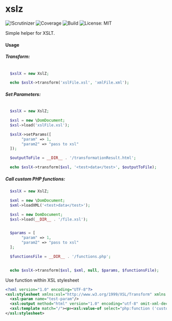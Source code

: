 # xslz
![!Scrutinizer](https://scrutinizer-ci.com/g/isaac-perkins/xslZ/badges/quality-score.png?b=master)
![Coverage](https://scrutinizer-ci.com/g/isaac-perkins/xslZ/badges/coverage.png?b=master)
![Build](https://scrutinizer-ci.com/g/isaac-perkins/xslZ/badges/build.png?b=master)
![License: MIT](https://img.shields.io/github/license/mashape/apistatus.svg)

Simple helper for XSLT.

#### Usage

##### Transform:
``` php

  $xslX = new XslZ;

  echo $xslX->transform('xslFile.xsl', 'xmlFile.xml');
```

##### Set Parameters:
``` php

  $xslX = new XslZ;

  $xsl = new \DomDocument;
  $xsl->load('xslFile.xsl');

  $xslX->setParams([
	   "param" => 1,
	   "param2" => "pass to xsl"
  ]);

  $outputToFile = __DIR__ . '/transformationResult.html';

  echo $xslX->transform($xsl, '<test>data</test>', $outputToFile);
```

##### Call custom PHP functions:
``` php
  $xslX = new XslZ;

  $xml = new \DomDocument;
  $xml->loadXML('<test>data</test>');

  $xsl = new DomDocument;
  $xsl->load(__DIR__ . '/file.xsl');


  $params = [
	   "param" => 1,
	   "param2" => "pass to xsl"
  ];

  $functionsFile = __DIR__ . '/functions.php';


  echo $xslX->transform($xsl, $xml, null, $params, $functionsFile);
```
Use function within XSL stylesheet
``` xml
<?xml version="1.0" encoding="UTF-8"?>
<xsl:stylesheet xmlns:xsl="http://www.w3.org/1999/XSL/Transform" xmlns:php="http://php.net/xsl" version="1.0">
  <xsl:param name="test-param"/>
  <xsl:output method="html" version="1.0" encoding="utf-8" omit-xml-declaration="yes" standalone="no" indent="no" doctype-public="html"/>
  <xsl:template match="/"><p><xsl:value-of select="php:function ('customFunction', $test-param)"/></p></xsl:template>
</xsl:stylesheet>
```
